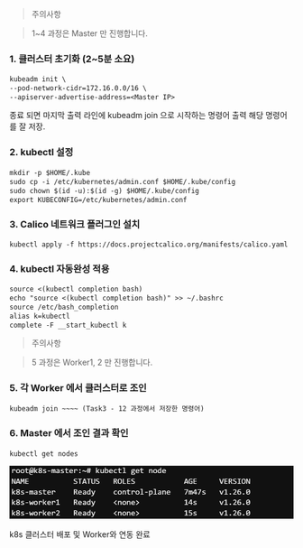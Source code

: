 > 주의사항 

> 1~4 과정은 Master 만 진행합니다.


### 1.	클러스터 초기화 (2~5분 소요)

```
kubeadm init \
--pod-network-cidr=172.16.0.0/16 \
--apiserver-advertise-address=<Master IP>
```

종료 되면 마지막 출력 라인에 kubeadm join 으로 시작하는 명령어 출력 
해당 명령어를 잘 저장.

### 2.	kubectl 설정
 
```
mkdir -p $HOME/.kube
sudo cp -i /etc/kubernetes/admin.conf $HOME/.kube/config
sudo chown $(id -u):$(id -g) $HOME/.kube/config
export KUBECONFIG=/etc/kubernetes/admin.conf
```
### 3.	Calico 네트워크 플러그인 설치

``` 
kubectl apply -f https://docs.projectcalico.org/manifests/calico.yaml
```

### 4.	kubectl 자동완성 적용

```
source <(kubectl completion bash)
echo "source <(kubectl completion bash)" >> ~/.bashrc
source /etc/bash_completion
alias k=kubectl
complete -F __start_kubectl k
```

> 주의사항 

> 5 과정은 Worker1, 2 만 진행합니다.

### 5.	각 Worker 에서 클러스터로 조인

```
kubeadm join ~~~~ (Task3 - 12 과정에서 저장한 명령어)
```

### 6.	Master 에서 조인 결과 확인
 
```
kubectl get nodes
```
![](../img/liT4-6.png) 

k8s 클러스터 배포 및 Worker와 연동 완료
